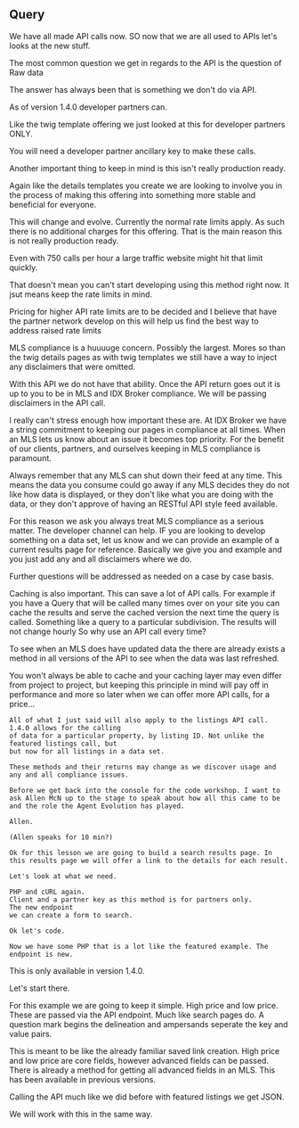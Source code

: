 ## Query

We have all made API calls now. SO now that we are all used to APIs
let's looks at the new stuff.

The most common question we get in regards to the API is the question of Raw data

The answer has always been that is something we don't do via API.

As of version 1.4.0 developer partners can.

Like the twig template offering we just looked at this for developer partners ONLY.

You will need a developer partner ancillary key to make these calls.

Another important thing to keep in mind is this isn't really production ready.

Again like the details templates you create we are looking to involve you in the
process of making this offering into something more stable and beneficial for everyone.

This will change and evolve. Currently the normal rate limits apply. As such there is
no additional charges for this offering. That is the main reason this is not really production ready.

Even with 750 calls per hour a large traffic website might hit that limit quickly.

That doesn't mean you can't start developing using this method right now. It jsut means
keep the rate limits in mind.

Pricing for higher API rate limits are to be decided and I believe that have the
partner network develop on this will help us find the best way to address raised rate limits

MLS compliance is a huuuuge concern. Possibly the largest. Mores so than the twig details pages as
with twig templates we still have a way to inject any disclaimers that were omitted.

With this API we do not have that ability. Once the API return goes out it is up to you to be in MLS
and IDX Broker compliance. We will be passing disclaimers in the API call.

I really can't stress enough how important these are. At IDX Broker we have a string commitment
to keeping our pages in compliance at all times. When an MLS lets us know about an issue it becomes
top priority. For the benefit of our clients, partners, and ourselves keeping in MLS compliance
is paramount.


Always remember that any MLS can shut down their feed at any time. This means the data you consume
could go away if any MLS decides they do not like how data is displayed, or they don't like what you are doing with the data, or they don't approve of having an RESTful API style feed available.

For this reason we ask you always treat MLS compliance as a serious matter. The developer channel
can help. IF you are looking to develop something on a data set, let us know and we can provide an
 example of a current results page for reference. Basically we give you and example and you just
  add any and all disclaimers where we do.

  Further questions will be addressed as needed on a case by case basis.

  Caching is also important. This can save a lot of API calls. For example if you have a Query
   that will be called many times over on your site you can cache the results and serve the
   cached version the next time the query is called. Something like a query to a particular
   subdivision. The results will not change hourly So why use an API call every time?

   To see when an MLS does have updated data the there are already exists a method in all versions
   of the API to see when the data was last refreshed.

   You won't always be able to cache and your caching layer may even differ from project to
   project, but keeping this principle in mind will pay off in performance and more so later
    when we can offer more API calls, for a price...


    All of what I just said will also apply to the listings API call. 1.4.0 allows for the calling
    of data for a particular property, by listing ID. Not unlike the featured listings call, but
    but now for all listings in a data set.

    These methods and their returns may change as we discover usage and any and all compliance issues.

    Before we get back into the console for the code workshop. I want to ask Allen McN up to the stage to speak about how all this came to be and the role the Agent Evolution has played.

    Allen.

    (Allen speaks for 10 min?)

    Ok for this lesson we are going to build a search results page. In this results page we will offer a link to the details for each result.

    Let's look at what we need.

    PHP and cURL again.
    Client and a partner key as this method is for partners only.
    The new endpoint
    we can create a form to search.

    Ok let's code.

    Now we have some PHP that is a lot like the featured example. The endpoint is new.
This is only available in version 1.4.0.

Let's start there.

For this example we are going to keep it simple. High price and low price.
These are passed via the API endpoint. Much like search pages do.
A question mark begins the delineation and ampersands seperate the key and value
pairs.

This is meant to be like the already familiar saved link creation.
High price and low price are core fields, however advanced fields can be passed.
There is already a method for getting all advanced fields in an MLS. This has been available
in previous versions.

Calling the API much like we did before with featured listings we get JSON.

We will work with this in the same way.
